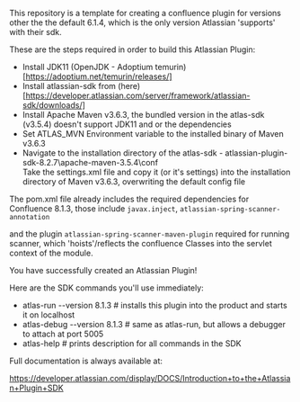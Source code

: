 This repository is a template for creating a confluence plugin for versions other the the default 6.1.4,
which is the only version Atlassian 'supports' with their sdk.


These are the steps required in order to build this Atlassian Plugin:

* Install JDK11 (OpenJDK - Adoptium temurin)[https://adoptium.net/temurin/releases/]
* Install atlassian-sdk from (here)[https://developer.atlassian.com/server/framework/atlassian-sdk/downloads/]
* Install Apache Maven v3.6.3, the bundled version in the atlas-sdk (v3.5.4) doesn't support JDK11 and or the dependencies
* Set ATLAS_MVN Environment variable to the installed binary of Maven v3.6.3
* Navigate to the installation directory of the atlas-sdk - atlassian-plugin-sdk-8.2.7\apache-maven-3.5.4\conf\
  Take the settings.xml file and copy it (or it's settings) into the installation directory of Maven v3.6.3, overwriting the default config file

The pom.xml file already includes the required dependencies for Confluence 8.1.3,
those include `javax.inject`, `atlassian-spring-scanner-annotation`

and the plugin `atlassian-spring-scanner-maven-plugin` required for running scanner, which 'hoists'/reflects the confluence Classes
into the servlet context of the module.

You have successfully created an Atlassian Plugin!

Here are the SDK commands you'll use immediately:

* atlas-run   --version 8.1.3  # installs this plugin into the product and starts it on localhost
* atlas-debug --version 8.1.3  # same as atlas-run, but allows a debugger to attach at port 5005
* atlas-help  # prints description for all commands in the SDK

Full documentation is always available at:

https://developer.atlassian.com/display/DOCS/Introduction+to+the+Atlassian+Plugin+SDK
